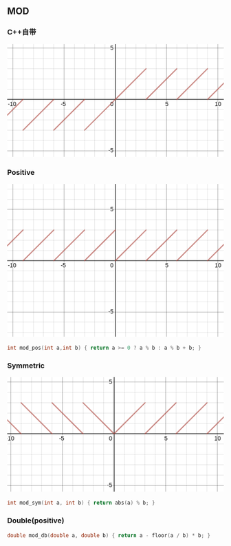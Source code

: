 ## MOD

### C++自带

![](../assets/mod1.png)

### Positive

![](../assets/mod2.png)

```cpp
int mod_pos(int a,int b) { return a >= 0 ? a % b : a % b + b; }
```

### Symmetric

![](../assets/mod3.png)

```cpp
int mod_sym(int a, int b) { return abs(a) % b; }
```

### Double(positive)
```cpp
double mod_db(double a, double b) { return a - floor(a / b) * b; }
```